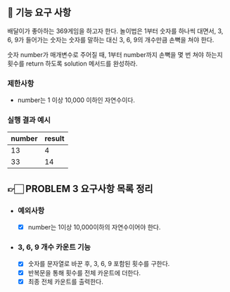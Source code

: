 ## 🚀 기능 요구 사항

배달이가 좋아하는 369게임을 하고자 한다. 놀이법은 1부터 숫자를 하나씩 대면서, 3, 6, 9가 들어가는 숫자는 숫자를 말하는 대신 3, 6, 9의 개수만큼 손뼉을 쳐야 한다.

숫자 number가 매개변수로 주어질 때, 1부터 number까지 손뼉을 몇 번 쳐야 하는지 횟수를 return 하도록 solution 메서드를 완성하라.

### 제한사항

- number는 1 이상 10,000 이하인 자연수이다.

### 실행 결과 예시

| number | result |
| --- | --- |
| 13 | 4 |
| 33 | 14 |


## 👉🏻 PROBLEM 3 요구사항 목록 정리

- ### 예외사항
  - [x] number는 1이상 10,000이하의 자연수이어야 한다.
  
- ### 3, 6, 9 개수 카운트 기능
  - [x] 숫자를 문자열로 바꾼 후, 3, 6, 9 포함된 횟수를 구한다.
  - [x] 반복문을 통해 횟수를 전체 카운트에 더한다.
  - [x] 최종 전체 카운트를 출력한다.